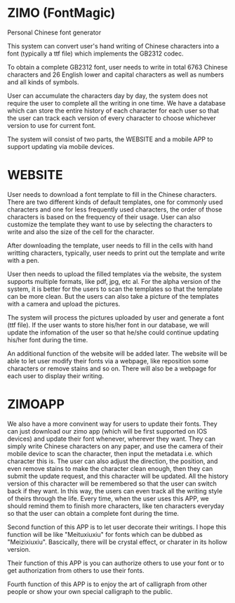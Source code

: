 ZIMO (FontMagic)
================
Personal Chinese font generator

This system can convert user's hand writing of Chinese characters into a font
(typically a ttf file) which implements the GB2312 codec.

To obtain a complete GB2312 font, user needs to write in total 6763 Chinese 
characters and 26 English lower and capital characters as well as numbers and
all kinds of symbols.

User can accumulate the characters day by day, the system does not require the
user to complete all the writing in one time. We have a database which can 
store the entire history of each character for each user so that the user can 
track each version of every character to choose whichever version to use for
current font. 

The system will consist of two parts, the WEBSITE and a mobile APP to support
updating via mobile devices.

WEBSITE
============
User needs to download a font template to fill in the Chinese characters. There are
two different kinds of default templates, one for commonly used characters and one 
for less frequently used characters, the order of those characters is based on the
frequency of their usage. User can also customize the template they want to use by 
selecting the characters to write and also the size of the cell for the character.

After downloading the template, user needs to fill in the cells with hand writting 
characters, typically, user needs to print out the template and write with a pen.

User then needs to upload the filled templates via the website, the system supports 
multiple formats, like pdf, jpg, etc al. For the alpha version of the system, it is 
better for the users to scan the templates so that the template can be more clean.
But the users can also take a picture of the templates with a camera and upload the 
pictures.

The system will process the pictures uploaded by user and generate a font (ttf file).
If the user wants to store his/her font in our database, we will update the infomation
of the user so that he/she could continue updating his/her font during the time.

An additional function of the website will be added later. The website will be able to
let user modify their fonts via a webpage, like reposition some characters or remove 
stains and so on. There will also be a webpage for each user to display their writing.

ZIMOAPP
================
We also have a more convinent way for users to update their fonts. They can just download
our zimo app (which will be first supported on IOS devices) and update their font whenever,
wherever they want. They can simply write Chinese characters on any paper, and use the camera
of their mobile device to scan the character, then input the metadata i.e. which character 
this is. The user can also adjust the direction, the position, and even remove stains to make
the character clean enough, then they can submit the update request, and this character will
be updated. All the history version of this character will be remembered so that the user can
switch back if they want. In this way, the users can even track all the writing style of theirs
through the life. Every time, when the user uses this APP, we should remind them to finish more 
characters, like ten characters everyday so that the user can obtain a complete font during the
time.

Second function of this APP is to let user decorate their writings. I hope this function will be
like "Meituxiuxiu" for fonts which can be dubbed as "Meizixiuxiu". Bascically, there will be 
crystal effect, or charater in its hollow version.

Their function of this APP is you can authorize others to use your font or to get authorization from
others to use their fonts. 

Fourth function of this APP is to enjoy the art of calligraph from other people or show your own special
calligraph to the public.
